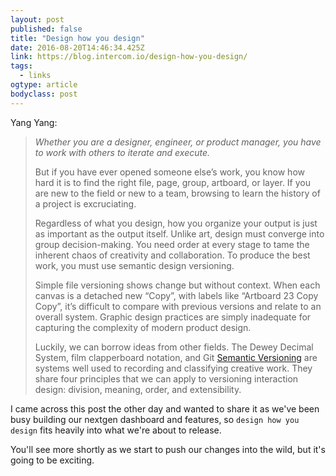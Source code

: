```yaml
---
layout: post 
published: false 
title: "Design how you design" 
date: 2016-08-20T14:46:34.425Z 
link: https://blog.intercom.io/design-how-you-design/ 
tags:
  - links
ogtype: article 
bodyclass: post 
---
```


Yang Yang:

> *Whether you are a designer, engineer, or product manager, you have to work with others to iterate and execute.*
> 
> But if you have ever opened someone else’s work, you know how hard it is to find the right file, page, group, artboard, or layer. If you are new to the field or new to a team, browsing to learn the history of a project is excruciating.
> 
> Regardless of what you design, how you organize your output is just as important as the output itself. Unlike art, design must converge into group decision-making. You need order at every stage to tame the inherent chaos of creativity and collaboration. To produce the best work, you must use semantic design versioning.
> 
> Simple file versioning shows change but without context. When each canvas is a detached new “Copy”, with labels like “Artboard 23 Copy Copy”, it’s difficult to compare with previous versions and relate to an overall system. Graphic design practices are simply inadequate for capturing the complexity of modern product design.
> 
> Luckily, we can borrow ideas from other fields. The Dewey Decimal System, film clapperboard notation, and Git [Semantic Versioning](http://semver.org/) are systems well used to recording and classifying creative work. They share four principles that we can apply to versioning interaction design: division, meaning, order, and extensibility.

I came across this post the other day and wanted to share it as we've been busy building our nextgen dashboard and features, so `design how you design` fits heavily into what we're about to release.

You'll see more shortly as we start to push our changes into the wild, but it's going to be exciting.
